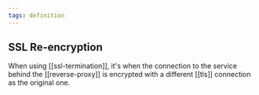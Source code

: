 ```yaml
---
tags: definition
---
```


## SSL Re-encryption
When using [[ssl-termination]], it's when the connection to the service behind the [[reverse-proxy]] is encrypted with a different [[tls]] connection as the original one.
